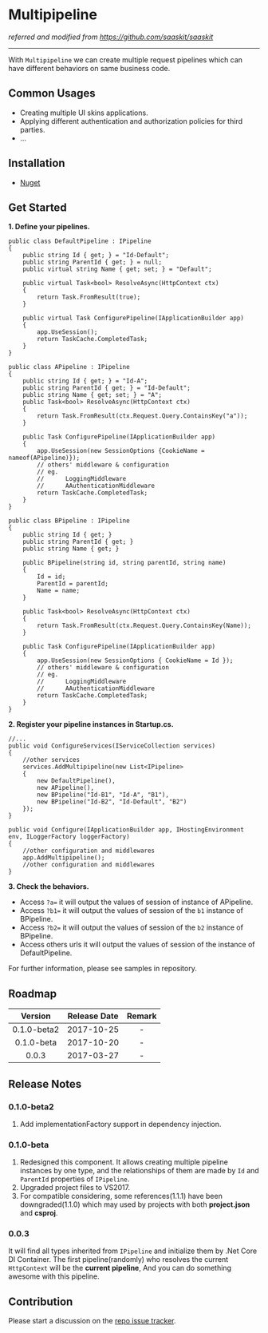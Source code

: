 # Multipipeline

_referred and modified from https://github.com/saaskit/saaskit_

---

With `Multipipeline` we can create multiple request pipelines which can have different behaviors on same business code.

## Common Usages
+ Creating multiple UI skins applications.
+ Applying different authentication and authorization policies for third parties.
+ ...

## Installation
+ <a href="https://www.nuget.org/packages/LazyMortal.Multipipeline/">Nuget</a>

## Get Started

**1. Define your pipelines.**

```
public class DefaultPipeline : IPipeline
{
    public string Id { get; } = "Id-Default";
    public string ParentId { get; } = null;
    public virtual string Name { get; set; } = "Default";

    public virtual Task<bool> ResolveAsync(HttpContext ctx)
    {
        return Task.FromResult(true);
    }

    public virtual Task ConfigurePipeline(IApplicationBuilder app)
    {
        app.UseSession();
        return TaskCache.CompletedTask;
    }
}

public class APipeline : IPipeline
{
    public string Id { get; } = "Id-A";
    public string ParentId { get; } = "Id-Default";
    public string Name { get; set; } = "A";
    public Task<bool> ResolveAsync(HttpContext ctx)
    {
        return Task.FromResult(ctx.Request.Query.ContainsKey("a"));
    }

    public Task ConfigurePipeline(IApplicationBuilder app)
    {
        app.UseSession(new SessionOptions {CookieName = nameof(APipeline)});
        // others' middleware & configuration
        // eg.
        //		LoggingMiddleware
        //		AAuthenticationMiddleware
        return TaskCache.CompletedTask;
    }
}

public class BPipeline : IPipeline
{
    public string Id { get; }
    public string ParentId { get; }
    public string Name { get; }

    public BPipeline(string id, string parentId, string name)
    {
        Id = id;
        ParentId = parentId;
        Name = name;
    }

    public Task<bool> ResolveAsync(HttpContext ctx)
    {
        return Task.FromResult(ctx.Request.Query.ContainsKey(Name));
    }

    public Task ConfigurePipeline(IApplicationBuilder app)
    {
        app.UseSession(new SessionOptions { CookieName = Id });
        // others' middleware & configuration
        // eg.
        //		LoggingMiddleware
        //		AAuthenticationMiddleware
        return TaskCache.CompletedTask;
    }
}
```

**2. Register your pipeline instances in Startup.cs.**

```
//...
public void ConfigureServices(IServiceCollection services)
{
    //other services
    services.AddMultipipeline(new List<IPipeline>
    {
        new DefaultPipeline(),
        new APipeline(),
        new BPipeline("Id-B1", "Id-A", "B1"),
        new BPipeline("Id-B2", "Id-Default", "B2")
    });
}

public void Configure(IApplicationBuilder app, IHostingEnvironment env, ILoggerFactory loggerFactory)
{
    //other configuration and middlewares
    app.AddMultipipeline();
    //other configuration and middlewares
}

```

**3. Check the behaviors.**

+ Access `?a=` it will output the values of session of instance of APipeline.
+ Access `?b1=` it will output the values of session of the `b1` instance of BPipeline.
+ Access `?b2=` it will output the values of session of the `b2` instance of BPipeline.
+ Access others urls it will output the values of session of the instance of DefaultPipeline.

For further information, please see samples in repository.

## Roadmap

|Version|Release Date|Remark|
|:-----:|:-----:|:-----:|
|0.1.0-beta2|2017-10-25| - |
|0.1.0-beta|2017-10-20| - |
|0.0.3|2017-03-27| - |

## Release Notes

### 0.1.0-beta2
1. Add implementationFactory support in dependency injection.

### 0.1.0-beta
1. Redesigned this component.
It allows creating multiple pipeline instances by one type, 
and the relationships of them are made by `Id` and `ParentId` properties of `IPipeline`.
2. Upgraded project files to VS2017.
3. For compatible considering, some references(1.1.1) have been downgraded(1.1.0) which may used by projects with both **project.json** and **csproj**.

### 0.0.3
It will find all types inherited from `IPipeline` and initialize them by .Net Core DI Container.
The first pipeline(randomly) who resolves the current `HttpContext` will be the **current pipeline**,
And you can do something awesome with this pipeline.

## Contribution

Please start a discussion on the <a href="https://github.com/LazyMortal/Multipipeline/issues">repo issue tracker</a>.
